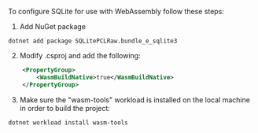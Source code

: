 To configure SQLite for use with WebAssembly follow these steps:

1. Add NuGet package
```
dotnet add package SQLitePCLRaw.bundle_e_sqlite3
```

2. Modify .csproj and add the following:
```xml
    <PropertyGroup>
        <WasmBuildNative>true</WasmBuildNative>
    </PropertyGroup>
```

3. Make sure the "wasm-tools" workload is installed on the local machine in order to build the project:
```
dotnet workload install wasm-tools
```
